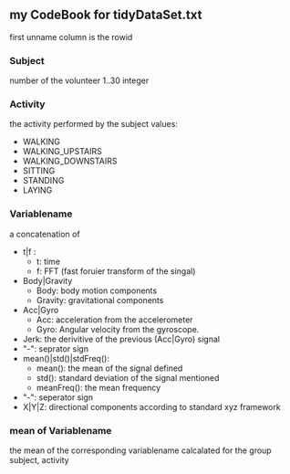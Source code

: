 ## my CodeBook for tidyDataSet.txt
first unname column is the rowid

### Subject
number of the volunteer
1..30 integer

### Activity
the activity performed by the subject values: 
 - WALKING
 - WALKING_UPSTAIRS
 - WALKING_DOWNSTAIRS
 - SITTING
 - STANDING
 - LAYING
 
 ### Variablename
 a concatenation of
  - t|f :
    - t: time
    - f: FFT (fast foruier transform of the singal)
  - Body|Gravity 
    - Body: body motion components
    - Gravity: gravitational components
  - Acc|Gyro
    - Acc: acceleration from the accelerometer 
    - Gyro: Angular velocity from the gyroscope. 
  - Jerk: the derivitive of the previous (Acc|Gyro) signal
  - "-": seprator sign
  - mean()|std()|stdFreq(): 
    - mean(): the mean of the signal defined
    - std(): standard deviation of the signal mentioned
    - meanFreq(): the mean frequency
  - "-": seperator sign
  - X|Y|Z: directional components according to standard xyz framework
  
  ### mean of Variablename
  the mean of the corresponding variablename calcalated for the group subject, activity
  
  
